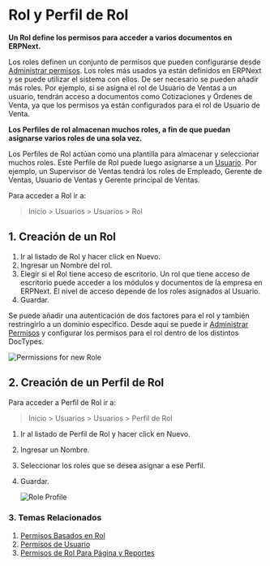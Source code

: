 <!-- add-breadcrumbs -->
# Rol y Perfil de Rol

**Un Rol define los permisos para acceder a varios documentos en ERPNext.**

Los roles definen un conjunto de permisos que pueden configurarse desde [Administrar permisos](/docs/user/manual/en/setting-up/users-and-permissions/role-based-permissions). Los roles más usados ya están definidos en ERPNext y se puede utilizar el sistema con ellos. De ser necesario se pueden añadir más roles. Por ejemplo, si se asigna el rol de Usuario de Ventas a un usuario, tendrán acceso a documentos como Cotizaciones y Órdenes de Venta, ya que los permisos ya están configurados para el rol de Usuario de Venta.

**Los Perfiles de rol almacenan muchos roles, a fin de que puedan asignarse varios roles de una sola vez.**

Los Perfiles de Rol actúan como una plantilla para almacenar y seleccionar muchos roles. Este Perfile de Rol puede luego asignarse a un [Usuario](/docs/user/manual/es/setting-up/users-and-permissions/adding-users). Por ejemplo, un Supervisor de Ventas tendrá los roles de Empleado, Gerente de Ventas, Usuario de Ventas y Gerente principal de Ventas.

Para acceder a Rol ir a:
> Inicio > Usuarios > Usuarios > Rol

## 1. Creación de un Rol
1. Ir al listado de Rol y hacer click en Nuevo.
1. Ingresar un Nombre del rol.
1. Elegir si el Rol tiene acceso de escritorio. Un rol que tiene acceso de escritorio puede acceder a los módulos y documentos de la empresa en ERPNext. El nivel de acceso depende de los roles asignados al Usuario.
1. Guardar.

Se puede añadir una autenticación de dos factores para el rol y también restringirlo a un dominio específico. Desde aquí se puede ir [Administrar Permisos](/docs/user/manual/es/setting-up/users-and-permissions/role-based-permissions) y configurar los permisos para el rol dentro de los distintos DocTypes.

![Permissions for new Role](/docs/assets/img/users-and-permissions/role-permissions.png)

## 2. Creación de un Perfil de Rol

Para acceder a Perfil de Rol ir a:
> Inicio > Usuarios > Usuarios > Perfil de Rol

1. Ir al listado de Perfil de Rol y hacer click en Nuevo.
1. Ingresar un Nombre.
1. Seleccionar los roles que se desea asignar a ese Perfil.
1. Guardar.

    ![Role Profile](/docs/assets/img/users-and-permissions/role-profile.png)

### 3. Temas Relacionados
1. [Permisos Basados en Rol](/docs/user/manual/es/setting-up/users-and-permissions/role-based-permissions)
1. [Permisos de Usuario](/docs/user/manual/es/setting-up/users-and-permissions/user-permissions)
1. [Permisos de Rol Para Página y Reportes](/docs/user/manual/es/setting-up/users-and-permissions/role-permission-for-page-and-report)

